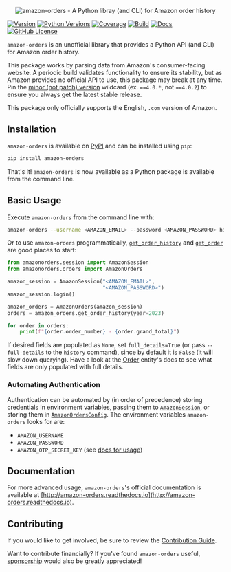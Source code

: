 <p align="center"><img alt="amazon-orders - A Python libray (and CLI) for Amazon order history" src="https://amazon-orders.readthedocs.io/_images/logo.png" /></p>

[![Version](https://img.shields.io/pypi/v/amazon-orders)](https://pypi.org/project/amazon-orders)
[![Python Versions](https://img.shields.io/pypi/pyversions/amazon-orders.svg)](https://pypi.org/project/amazon-orders)
[![Coverage](https://img.shields.io/codecov/c/github/alexdlaird/amazon-orders)](https://codecov.io/gh/alexdlaird/amazon-orders)
[![Build](https://img.shields.io/github/actions/workflow/status/alexdlaird/amazon-orders/build.yml)](https://github.com/alexdlaird/amazon-orders/actions/workflows/build.yml)
[![Docs](https://img.shields.io/readthedocs/amazon-orders)](https://amazon-orders.readthedocs.io)
[![GitHub License](https://img.shields.io/github/license/alexdlaird/amazon-orders)](https://github.com/alexdlaird/amazon-orders/blob/main/LICENSE)

`amazon-orders` is an unofficial library that provides a Python API (and CLI) for Amazon order history.

This package works by parsing data from Amazon's consumer-facing website. A periodic build validates functionality
to ensure its stability, but as Amazon provides no official API to use, this package may break at any time. Pin
the [minor (not patch) version](https://semver.org/) wildcard (ex. `==4.0.*`, not `==4.0.2`) to ensure you always get the latest
stable release.

This package only officially supports the English, `.com` version of Amazon.

## Installation

`amazon-orders` is available on [PyPI](https://pypi.org/project/amazon-orders/) and can be installed using `pip`:

```sh
pip install amazon-orders
```

That's it! `amazon-orders` is now available as a Python package is available from the command line.

## Basic Usage

Execute `amazon-orders` from the command line with:

```sh
amazon-orders --username <AMAZON_EMAIL> --password <AMAZON_PASSWORD> history
```

Or to use `amazon-orders` programmatically, [`get_order_history`](https://amazon-orders.readthedocs.io/api.html#amazonorders.orders.AmazonOrders.get_order_history)
and [`get_order`](https://amazon-orders.readthedocs.io/api.html#amazonorders.orders.AmazonOrders.get_order) are good
places to start:

```python
from amazonorders.session import AmazonSession
from amazonorders.orders import AmazonOrders

amazon_session = AmazonSession("<AMAZON_EMAIL>",
                               "<AMAZON_PASSWORD>")
amazon_session.login()

amazon_orders = AmazonOrders(amazon_session)
orders = amazon_orders.get_order_history(year=2023)

for order in orders:
    print(f"{order.order_number} - {order.grand_total}")
```

If desired fields are populated as `None`, set `full_details=True` (or pass `--full-details` to the `history` command),
since by default it is `False` (it will slow down querying). Have a look at the [Order](https://amazon-orders.readthedocs.io/api.html#amazonorders.entity.order.Order)
entity's docs to see what fields are only populated with full details.

### Automating Authentication

Authentication can be automated by (in order of precedence) storing credentials in environment variables, passing them
to [`AmazonSession`](https://amazon-orders.readthedocs.io/api.html#amazonorders.session.AmazonSession), or storing them
in [`AmazonOrdersConfig`](https://amazon-orders.readthedocs.io/api.html#amazonorders.conf.AmazonOrdersConfig). The
environment variables `amazon-orders` looks for are:

- `AMAZON_USERNAME`
- `AMAZON_PASSWORD`
- `AMAZON_OTP_SECRET_KEY` (see [docs for usage](https://amazon-orders.readthedocs.io/api.html#amazonorders.session.AmazonSession.otp_secret_key))

## Documentation

For more advanced usage, `amazon-orders`'s official documentation is available
at [http://amazon-orders.readthedocs.io](http://amazon-orders.readthedocs.io).

## Contributing

If you would like to get involved, be sure to review
the [Contribution Guide](https://github.com/alexdlaird/amazon-orders/blob/main/CONTRIBUTING.rst).

Want to contribute financially? If you've found `amazon-orders`
useful, [sponsorship](https://github.com/sponsors/alexdlaird) would
also be greatly appreciated!